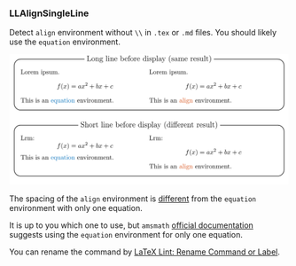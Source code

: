 <!-- markdownlint-disable MD041 -->
<!-- detect `align` environment without `\\` -->

### LLAlignSingleLine

Detect `align` environment without `\\` in `.tex` or `.md` files.
You should likely use the `equation` environment.

![rules/LLAlignSingleLine](rules/LLAlignSingleLine/LLAlignSingleLine.png)

The spacing of the `align` environment is [different](https://tex.stackexchange.com/questions/239550/what-is-the-difference-between-align-and-equation-environment-when-i-only-want-t) from the `equation` environment with only one equation.

It is up to you which one to use, but `amsmath` [official documentation](https://ctan.org/pkg/amsmath) suggests using the `equation` environment for only one equation.

You can rename the command by [LaTeX Lint: Rename Command or Label](#latex-lint-rename-command-or-label).
